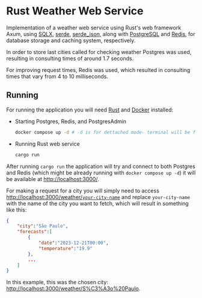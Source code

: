 # Rust Weather Web Service

Implementation of a weather web service using Rust's web framework Axum, using [SQLX](https://github.com/launchbadge/sqlx), [serde](https://github.com/serde-rs/serde), [serde_json](https://github.com/serde-rs/json), along with [PostgreSQL](https://www.postgresql.org/) and [Redis](https://redis.io/), for database storage and caching system, respectively.

In order to store last cities called for checking weather Postgres was used, resulting in consulting times of around 1.7 seconds.

For improving request times, Redis was used, which resulted in consulting times that vary from 4 to 10 milliseconds.

## Running

For running the application you will need [Rust](https://www.rust-lang.org/tools/install) and [Docker](https://docs.docker.com/engine/install/) installed:

- Starting Postgres, Redis, and PostgresAdmin

  ```sh
  docker compose up -d # -d is for dettached mode- terminal will be freed as soon as everything goes well
  ```

- Running Rust web service

  ```sh
  cargo run
  ```

After running `cargo run` the application will try and connect to both Postgres and Redis (which might be already running with `docker compose up -d`) it will be available at [http://localhost:3000/](http://localhost:3000/).

For making a request for a city you will simply need to access [http://localhost:3000/weather/`your-city-name`](http://localhost:3000/weather/`your-city-name`) and replace `your-city-name` with the name of the city you want to fetch, which will result in something like this:

```json
{
    "city":"São Paulo",
    "forecasts":[
        {
            "date":"2023-12-21T00:00",
            "temperature":"19.9"
        },
        ...
    ]
}
```

In this example, this was the chosen city: [http://localhost:3000/weather/S%C3%A3o%20Paulo](http://localhost:3000/weather/S%C3%A3o%20Paulo).

